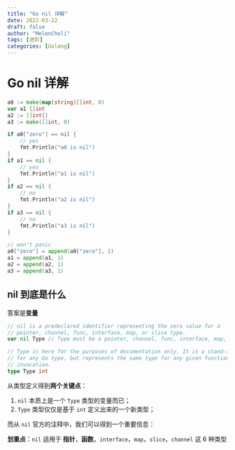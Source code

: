 ```yaml
---
title: "Go nil 详解"
date: 2022-03-22
draft: false
author: "MelonCholi"
tags: [进阶]
categories: [Golang]
---
```


# Go nil 详解

```go
a0 := make(map[string][]int, 0)
var a1 []int
a2 := []int{}
a3 := make([]int, 0)

if a0["zero"] == nil {
    // yes
    fmt.Println("a0 is nil")
}
if a1 == nil {
    // yes
    fmt.Println("a1 is nil")
}
if a2 == nil {
    // no
    fmt.Println("a2 is nil")
}
if a3 == nil {
    // no
    fmt.Println("a3 is nil")
}

// won't panic
a0["zero"] = append(a0["zero"], 1)
a1 = append(a1, 1)
a2 = append(a2, 1)
a3 = append(a3, 1)
```

## nil 到底是什么

答案是**变量**

```go
// nil is a predeclared identifier representing the zero value for a
// pointer, channel, func, interface, map, or slice type.
var nil Type // Type must be a pointer, channel, func, interface, map, or slice type

// Type is here for the purposes of documentation only. It is a stand-in
// for any Go type, but represents the same type for any given function
// invocation.
type Type int
```

从类型定义得到**两个关键点**：

1. `nil` 本质上是一个 `Type` 类型的变量而已；
2. `Type` 类型仅仅是基于 `int` 定义出来的一个新类型；

而从 `nil` 官方的注释中，我们可以得到一个重要信息：

**划重点**：`nil` 适用于 **指针**，**函数**，`interface`，`map`，`slice`，`channel` 这 6 种类型